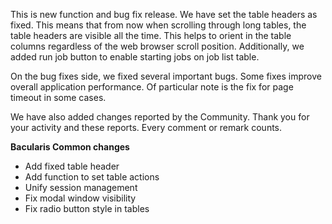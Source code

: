 
This is new function and bug fix release. We have set the table headers as fixed. This means
that from now when scrolling through long tables, the table headers are visible all the time.
This helps to orient in the table columns regardless of the web browser scroll position.
Additionally, we added run job button to enable starting jobs on job list table.

On the bug fixes side, we fixed several important bugs. Some fixes improve overall application
performance. Of particular note is the fix for page timeout in some cases.

We have also added changes reported by the Community. Thank you for your activity and these
reports. Every comment or remark counts.

**Bacularis Common changes**

 * Add fixed table header
 * Add function to set table actions
 * Unify session management
 * Fix modal window visibility
 * Fix radio button style in tables


